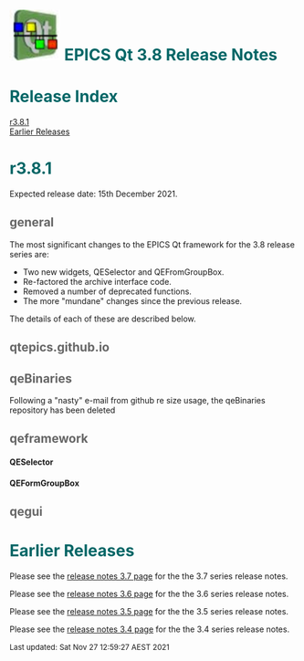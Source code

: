 # ![](epicsqt_logo.png?raw=true) <span style='color:#006666'>EPICS Qt 3.8 Release Notes</span>

# <span style='color:#006666'>Release Index</span>

[r3.8.1](#r3.8.1)<br>
[Earlier Releases](#Earlier_Releases)

# <a name="r3.8.1"></a><span style='color:#006666'>r3.8.1</span>

Expected  release date: 15th December 2021.

## <span style='color:#666666'>general</span>

The most significant changes to the EPICS Qt framework for the 3.8 release
series are:
- Two new widgets, QESelector and QEFromGroupBox.
- Re-factored the archive interface code.
- Removed a number of deprecated functions.
- The more "mundane" changes since the previous release.

The details of each of these are described below.

## <span style='color:#666666'>qtepics.github.io</span>

## <span style='color:#666666'>qeBinaries</span>

Following a "nasty" e-mail from github re size usage, the qeBinaries repository
has been deleted

## <span style='color:#666666'>qeframework</span>

#### QESelector


#### QEFormGroupBox


## <span style='color:#666666'>qegui</span>


# <a name="Earlier_Releases"></a><span style='color:#006666'>Earlier Releases</span>

Please see the [release notes 3.7 page](release_notes_3.7.html) for the
the 3.7 series release notes.

Please see the [release notes 3.6 page](release_notes_3.6.html) for the
the 3.6 series release notes.

Please see the [release notes 3.5 page](release_notes_3.5.html) for the
the 3.5 series release notes.

Please see the [release notes 3.4 page](release_notes_3.4.html) for the
the 3.4 series release notes.

<font size="-1">Last updated: Sat Nov 27 12:59:27 AEST 2021</font>
<br>
